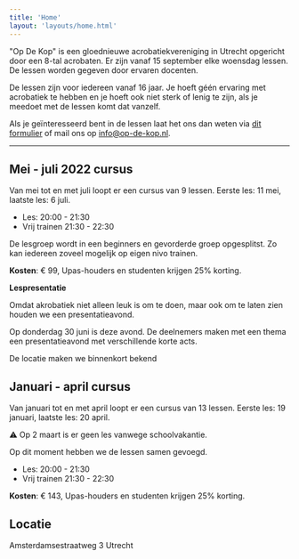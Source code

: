 ```yaml
---
title: 'Home'
layout: 'layouts/home.html'  
---
```


"Op De Kop" is een gloednieuwe acrobatiekvereniging in Utrecht opgericht door een
8-tal acrobaten. Er zijn vanaf 15 september elke woensdag lessen. De lessen
worden gegeven door ervaren docenten.

De lessen zijn voor iedereen vanaf 16 jaar. Je hoeft géén ervaring met
acrobatiek te hebben en je hoeft ook niet sterk of lenig te zijn, als je meedoet
met de lessen komt dat vanzelf.

Als je geïnteresseerd bent in de lessen laat het ons dan weten via
[dit formulier](https://forms.gle/HsDYcVhqBWPLksJRA) of mail ons op
info@op-de-kop.nl.

---

## Mei - juli 2022 cursus

Van mei tot en met juli loopt er een cursus van 9 lessen. Eerste les: 11 mei,
laatste les: 6 juli.

- Les: 20:00 - 21:30
- Vrij trainen 21:30 - 22:30

De lesgroep wordt in een beginners en gevorderde groep opgesplitst. Zo kan iedereen zoveel mogelijk op eigen nivo trainen.

**Kosten**: € 99, Upas-houders en studenten krijgen 25% korting.

**Lespresentatie**

Omdat akrobatiek niet alleen leuk is om te doen, maar ook om te laten zien houden we een presentatieavond.

Op donderdag 30 juni is deze avond. De deelnemers maken met een thema een presentatieavond met verschillende korte acts. 

De locatie maken we binnenkort bekend


## Januari - april cursus

Van januari tot en met april loopt er een cursus van 13 lessen. Eerste les: 19
januari, laatste les: 20 april.

⚠️ Op 2 maart is er geen les vanwege schoolvakantie.

Op dit moment hebben we de lessen samen gevoegd.
- Les: 20:00 - 21:30
- Vrij trainen 21:30 - 22:30

**Kosten**: € 143, Upas-houders en studenten krijgen 25% korting.

## Locatie

Amsterdamsestraatweg 3 Utrecht
